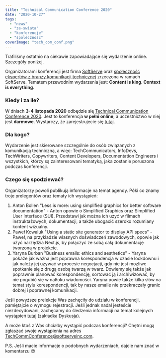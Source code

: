 ```yaml
---
title: "Technical Communication Conference 2020"
date: "2020-10-27"
tags:
  - "news"
  - "ze-swiata"
  - "konferencje"
  - "spolecznosc"
coverImage: "tech_com_conf.png"
---
```


Trafiliśmy ostatnio na ciekawie zapowiadające się wydarzenie online. Szczegóły
poniżej.

Organizatorami konferencji jest firma
[SoftServe](https://www.softserveinc.com/en-us/) oraz
[społeczność ekspertów z branży komunikacji technicznej](https://www.facebook.com/SoftServeTechComm/)
zrzeczona w ramach SoftServe. Tematem przewodnim wydarzenia jest: **Content is
king. Context is everything**.

### Kiedy i za ile?

W dniach **3-4 listopada 2020** odbędzie się
[Technical Communication Conference 2020](https://www.softserveinc.com/en-us/events/technical-communication-conference-2020).
Jest to konferencja **w pełni online**, a uczestnictwo w niej jest **darmowe**.
Wystarczy, że zarejestrujecie się
[tutaj](https://app.softserveinc.com/apply/register/en/techcomm-conference?utm_campaign=Facebook%20news%20feed&utm_source=facebook&utm_medium=social).

### Dla kogo?

Wydarzenie jest skierowane szczególnie do osób związanych z komunikacją
techniczną, a więc: TechCommunicators, InfoDevs, TechWriters, Copywriters,
Content Developers, Documentation Engineers i wszystkich, którzy są
zainteresowani tematyką, jaka zostanie poruszona podczas konferencji.

### Czego się spodziewać?

Organizatorzy powoli publikują informacje na temat agendy. Póki co znamy troje
prelegentów oraz tematy ich wystąpień:

1. Anton Bollen "Less is more: using simplified graphics for better software
   documentation" - Anton opowie o Simplified Graphics oraz Simplified User
   Interface (SUI). Przedstawi jak można ich użyć w filmach instruktażowych,
   dokumentacji, a także ubogacić szeroko rozumiany kontent wizualny.
2. Paweł Kowaluk "Using a static site generator to display API specs" - Paweł,
   na przykładzie własnych doświadczeń zawodowych, opowie jak użyć narzędzia
   Next.js, by połączyć ze sobą całą dokumentację tworzoną w projekcie.
3. Yaryna Burban "Business emails: ethics and aesthetics" - Yaryna pokaże jak
   ważna jest poprawna korespondencja w czasie lockdownu i jak należy jej używać
   w procesie negocjacji, gdy nie jest możliwe spotkanie się z drugą osobą
   twarzą w twarz. Dowiemy się także jak poprawnie planować korespondencję,
   sortować ją i archiwizować, by nie pogubić się w natłoku wiadomości. Yaryna
   powie także kilka słów na temat stylu korespondencji, tak by nasze emaile nie
   przekraczały granic dobrej i poprawnej komunikacji.

Jeśli powyższe prelekcje Was zachęciły do udziału w konferencji, pamiętajcie o
wymogu rejestracji. Jeśli jednak nadal jesteście niezdecydowani, zachęcamy do
śledzenia informacji na temat kolejnych wystąpień
[tutaj](https://www.facebook.com/events/349595799587774/?active_tab=discussion)
(zakładka Dyskusja).

A może ktoś z Was chciałby wystąpić podczas konferencji? Chętni mogą zgłaszać
swoje wystąpienia na adres TechCommConference@softserveinc.com.

P.S. Jeśli macie informacje o podobnych wydarzeniach, dajcie nam znać w
komentarzu 😉
